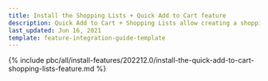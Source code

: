 ```yaml
---
title: Install the Shopping Lists + Quick Add to Cart feature
description: Quick Add to Cart + Shopping Lists allow creating a shopping list to buy products. This guide describes how to integrate this feature into your project.
last_updated: Jun 16, 2021
template: feature-integration-guide-template
---
```

{% include pbc/all/install-features/202212.0/install-the-quick-add-to-cart-shopping-lists-feature.md %} <!-- To edit, see /_includes/pbc/all/install-features/202212.0/install-the-quick-add-to-cart-shopping-lists-feature.md -->
